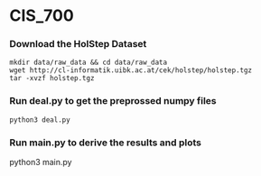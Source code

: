 # CIS_700
### Download the HolStep Dataset
```
mkdir data/raw_data && cd data/raw_data
wget http://cl-informatik.uibk.ac.at/cek/holstep/holstep.tgz
tar -xvzf holstep.tgz
```
### Run deal.py to get the preprossed numpy files
```
python3 deal.py
```
### Run main.py to derive the results and plots
python3 main.py
